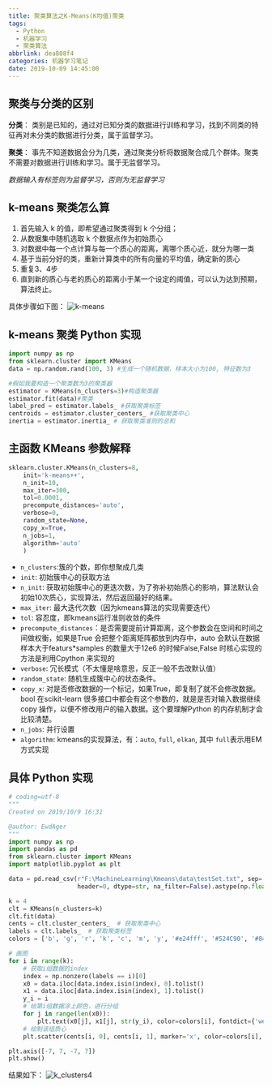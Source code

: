 ```yaml
---
title: 聚类算法之K-Means(K均值)聚类
tags:
  - Python
  - 机器学习
  - 聚类算法
abbrlink: dea808f4
categories: 机器学习笔记
date: 2019-10-09 14:45:00
---
```


## 聚类与分类的区别

**分类**： 类别是已知的，通过对已知分类的数据进行训练和学习，找到不同类的特征再对未分类的数据进行分类，属于监督学习。

**聚类**： 事先不知道数据会分为几类，通过聚类分析将数据聚合成几个群体。聚类不需要对数据进行训练和学习。属于无监督学习。

*数据输入有标签则为监督学习，否则为无监督学习*

## k-means 聚类怎么算

1. 首先输入 k 的值，即希望通过聚类得到 k 个分组；
2. 从数据集中随机选取 k 个数据点作为初始质心
3. 对数据中每一个点计算与每一个质心的距离，离哪个质心近，就分为哪一类
4. 基于当前分好的类，重新计算类中的所有向量的平均值，确定新的质心
5. 重复3、4步
6. 直到新的质心与老的质心的距离小于某一个设定的阈值，可以认为达到预期，算法终止。



具体步骤如下图：
![k-means](https://gvoidy-1251878576.cos.ap-chengdu.myqcloud.com/k-means)

## k-means 聚类 Python 实现

```python
import numpy as np
from sklearn.cluster import KMeans
data = np.random.rand(100, 3) #生成一个随机数据，样本大小为100, 特征数为3

#假如我要构造一个聚类数为3的聚类器
estimator = KMeans(n_clusters=3)#构造聚类器
estimator.fit(data)#聚类
label_pred = estimator.labels_ #获取聚类标签
centroids = estimator.cluster_centers_ #获取聚类中心
inertia = estimator.inertia_ # 获取聚类准则的总和
```

## 主函数 KMeans 参数解释

```python
sklearn.cluster.KMeans(n_clusters=8,
	init='k-means++', 
	n_init=10, 
	max_iter=300, 
	tol=0.0001, 
	precompute_distances='auto', 
	verbose=0, 
	random_state=None, 
	copy_x=True, 
	n_jobs=1, 
	algorithm='auto'
	)
```

- `n_clusters`:簇的个数，即你想聚成几类
- `init`: 初始簇中心的获取方法
- `n_init`: 获取初始簇中心的更迭次数，为了弥补初始质心的影响，算法默认会初始10次质心，实现算法，然后返回最好的结果。
- `max_iter`: 最大迭代次数（因为kmeans算法的实现需要迭代）
- `tol`: 容忍度，即kmeans运行准则收敛的条件
- `precompute_distances`：是否需要提前计算距离，这个参数会在空间和时间之间做权衡，如果是True 会把整个距离矩阵都放到内存中，auto 会默认在数据样本大于featurs*samples 的数量大于12e6 的时候False,False 时核心实现的方法是利用Cpython 来实现的
- `verbose`: 冗长模式（不太懂是啥意思，反正一般不去改默认值）
- `random_state`: 随机生成簇中心的状态条件。
- `copy_x`: 对是否修改数据的一个标记，如果True，即复制了就不会修改数据。bool 在scikit-learn 很多接口中都会有这个参数的，就是是否对输入数据继续copy 操作，以便不修改用户的输入数据。这个要理解Python 的内存机制才会比较清楚。
- `n_jobs`: 并行设置
- `algorithm`: kmeans的实现算法，有：`auto`, `full`, `elkan`, 其中 `full`表示用EM方式实现

## 具体 Python 实现

```python
# coding=utf-8
"""
Created on 2019/10/9 16:31

@author: EwdAger
"""
import numpy as np
import pandas as pd
from sklearn.cluster import KMeans
import matplotlib.pyplot as plt

data = pd.read_csv(r"F:\MachineLearning\Kmeans\data\testSet.txt", sep='\t',
                   header=0, dtype=str, na_filter=False).astype(np.float)

k = 4
clt = KMeans(n_clusters=k)
clt.fit(data)
cents = clt.cluster_centers_  # 获取聚类中心
labels = clt.labels_  # 获取聚类标签
colors = ['b', 'g', 'r', 'k', 'c', 'm', 'y', '#e24fff', '#524C90', '#845868']

# 画图
for i in range(k):
    # 获取i组数据的index
    index = np.nonzero(labels == i)[0]
    x0 = data.iloc[data.index.isin(index), 0].tolist()
    x1 = data.iloc[data.index.isin(index), 1].tolist()
    y_i = i
    # 给第i组数据涂上颜色，进行分组
    for j in range(len(x0)):
        plt.text(x0[j], x1[j], str(y_i), color=colors[i], fontdict={'weight': 'bold', 'size': 6})
    # 绘制该组质心
    plt.scatter(cents[i, 0], cents[i, 1], marker='x', color=colors[i], linewidths=7)

plt.axis([-7, 7, -7, 7])
plt.show()

```

结果如下：
![k_clusters4](https://gvoidy-1251878576.cos.ap-chengdu.myqcloud.com/k_clusters4.png)